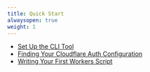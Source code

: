 ```yaml
---
title: Quick Start
alwaysopen: true
weight: 1
---
```


- [Set Up the CLI Tool](/quickstart/cli-setup)
- [Finding Your Cloudflare Auth Configuration](/quickstart/api-keys)
- [Writing Your First Workers Script](/quickstart/hello-world)
